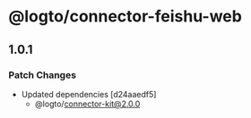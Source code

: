 # @logto/connector-feishu-web

## 1.0.1

### Patch Changes

- Updated dependencies [d24aaedf5]
  - @logto/connector-kit@2.0.0
